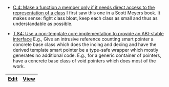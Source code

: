 
* [C.4: Make a function a member only if it needs direct access to the representation of a class](https://github.com/isocpp/CppCoreGuidelines/blob/master/CppCoreGuidelines.md#Rc-member)
  I first saw this one in a Scott Meyers book.
  It makes sense: fight class bloat, keep each class as small and thus as understandable as possible.
  
* [T.84: Use a non-template core implementation to provide an ABI-stable interface](https://github.com/isocpp/CppCoreGuidelines/blob/master/CppCoreGuidelines.md#Rt-abi)
  E.g., Give an intrusive reference counting smart pointer a concrete base class which does the incing and decing
  and have the derived template smart pointer be a type-safe wrapper which mostly generates no additional code.
  E.g., for a generic container of pointers, have a concrete base class of void pointers which does most of the work.

| [Edit](https://github.com/ahcox/ahcox.com/edit/master/cpp/cpp-core-guidelines.md) | [View](http://ahcox.com/cpp/cpp-core-guidelines/) |
| --------------------------------------------------------------------------------- | ------------------------------------------------- |
